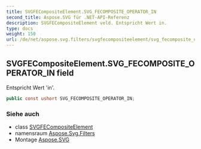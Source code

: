```yaml
---
title: SVGFECompositeElement.SVG_FECOMPOSITE_OPERATOR_IN
second_title: Aspose.SVG für .NET-API-Referenz
description: SVGFECompositeElement veld. Entspricht Wert in.
type: docs
weight: 150
url: /de/net/aspose.svg.filters/svgfecompositeelement/svg_fecomposite_operator_in/
---
```

## SVGFECompositeElement.SVG_FECOMPOSITE_OPERATOR_IN field

Entspricht Wert 'in'.

```csharp
public const ushort SVG_FECOMPOSITE_OPERATOR_IN;
```

### Siehe auch

* class [SVGFECompositeElement](../)
* namensraum [Aspose.Svg.Filters](../../svgfecompositeelement/)
* Montage [Aspose.SVG](../../../)


